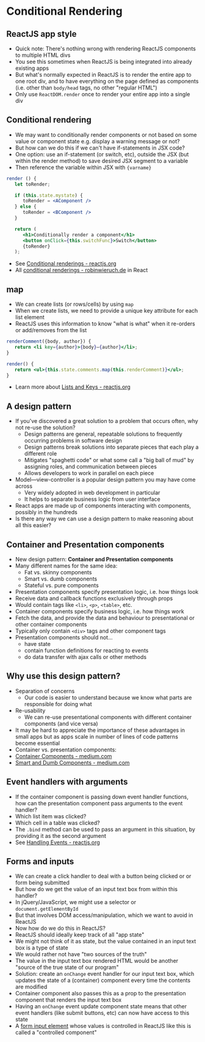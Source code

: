 # Conditional Rendering

## ReactJS app style

- Quick note: There's nothing wrong with rendering ReactJS components to
  multiple HTML divs
- You see this sometimes when ReactJS is being integrated into already existing
  apps
- But what's normally expected in ReactJS is to render the entire app to one
  root div, and to have everything on the page defined as components (i.e. other
  than `body/head` tags, no other "regular HTML")
- Only use `ReactDOM.render` once to render your entire app into a single div

## Conditional rendering

- We may want to conditionally render components or not based on some value or
  component state e.g. display a warning message or not?
- But how can we do this if we can't have if-statements in JSX code?
- One option: use an if-statement (or switch, etc), outside the JSX (but within
  the render method) to save desired JSX segment to a variable
- Then reference the variable within JSX with `{varname}`

```jsx
render () {
   let toRender;

   if (this.state.mystate) {
      toRender = <AComponent />
   } else {
      toRender = <BComponent />
   }

   return (
      <h1>Conditionally render a component</h1>
      <button onClick={this.switchFunc}>Switch</button>
      {toRender}
   );
```

- See
  [Conditional renderings - reactjs.org](https://reactjs.org/docs/conditional-rendering.html)
- All
  [conditional renderings - robinwieruch.de](https://www.robinwieruch.de/conditional-rendering-react)
  in React

## map

- We can create lists (or rows/cells) by using `map`
- When we create lists, we need to provide a unique key attribute for each list
  element
- ReactJS uses this information to know "what is what" when it re-orders or
  add/removes from the list

```jsx
renderComment({body, author}) {
   return <li key={author}>{body}—{author}</li>;
}

render() {
   return <ul>{this.state.comments.map(this.renderComment)}</ul>;
}
```

- Learn more about
  [Lists and Keys - reactjs.org](https://reactjs.org/docs/lists-and-keys.html)

## A design pattern

- If you've discovered a great solution to a problem that occurs often, why not
  re-use the solution?
  - Design patterns are general, repeatable solutions to frequently occurring
    problems in software design
  - Design patterns break solutions into separate pieces that each play a
    different role
  - Mitigates "spaghetti code" or what some call a "big ball of mud" by
    assigning roles, and communication between pieces
  - Allows developers to work in parallel on each piece
- Model—view-controller is a popular design pattern you may have come across
  - Very widely adopted in web development in particular
  - It helps to separate business logic from user interface
- React apps are made up of components interacting with components, possibly in
  the hundreds
- Is there any way we can use a design pattern to make reasoning about all this
  easier?

## Container and Presentation components

- New design pattern: **Container and Presentation components**
- Many different names for the same idea:
  - Fat vs. skinny components
  - Smart vs. dumb components
  - Stateful vs. pure components
- Presentation components specify presentation logic, i.e. how things look
- Receive data and callback functions exclusively through props
- Would contain tags like `<li>`, `<p>`, `<table>`, etc.
- Container components specify business logic, i.e. how things work
- Fetch the data, and provide the data and behaviour to presentational or other
  container components
- Typically only contain `<div>` tags and other component tags
- Presentation components should not...
  - have state
  - contain function definitions for reacting to events
  - do data transfer with ajax calls or other methods

## Why use this design pattern?

- Separation of concerns
  - Our code is easier to understand because we know what parts are responsible
    for doing what
- Re-usability
  - We can re-use presentational components with different container components
    (and vice versa)
- It may be hard to appreciate the importance of these advantages in small apps
  but as apps scale in number of lines of code patterns become essential
- Container vs. presentation components:
- [Container Components - medium.com](https://medium.com/@learnreact/container-components-c0e67432e005#.dpqdae2zb)
- [Smart and Dumb Components - medium.com](https://medium.com/@dan_abramov/smart-and-dumb-components-7ca2f9a7c7d0#.49qjgayoa)

## Event handlers with arguments

- If the container component is passing down event handler functions, how can
  the presentation component pass arguments to the event handler?
- Which list item was clicked?
- Which cell in a table was clicked?
- The `.bind` method can be used to pass an argument in this situation, by
  providing it as the second argument
- See
  [Handling Events - reactjs.org](https://reactjs.org/docs/handling-events.html)

## Forms and inputs

- We can create a click handler to deal with a button being clicked or or form
  being submitted
- But how do we get the value of an input text box from within this handler?
- In jQuery/JavaScript, we might use a selector or `document.getElementById`
- But that involves DOM access/manipulation, which we want to avoid in ReactJS
- Now how do we do this in ReactJS?
- ReactJS should ideally keep track of all "app state"
- We might not think of it as state, but the value contained in an input text
  box is a type of state
- We would rather not have "two sources of the truth"
- The value in the input text box rendered HTML would be another "source of the
  true state of our program"
- Solution: create an `onChange` event handler for our input text box, which
  updates the state of a (container) component every time the contents are
  modified
- Container component also passes this as a prop to the presentation component
  that renders the input text box
- Having an `onChange` event update component state means that other event
  handlers (like submit buttons, etc) can now have access to this state
- A [form input element](https://reactjs.org/docs/forms.html) whose values is
  controlled in ReactJS like this is called a "controlled component"
